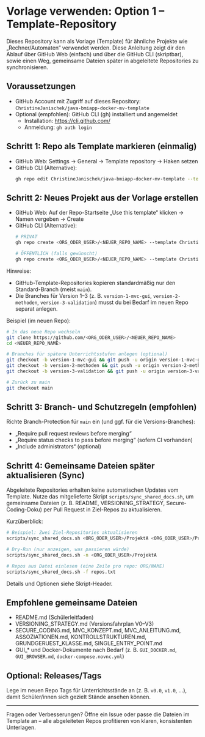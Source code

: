 # Vorlage verwenden: Option 1 – Template-Repository

Dieses Repository kann als Vorlage (Template) für ähnliche Projekte wie „Rechner/Automaten“ verwendet werden. Diese Anleitung zeigt dir den Ablauf über GitHub Web (einfach) und über die GitHub CLI (skriptbar), sowie einen Weg, gemeinsame Dateien später in abgeleitete Repositories zu synchronisieren.

## Voraussetzungen
- GitHub Account mit Zugriff auf dieses Repository: `ChristineJanischek/java-bmiapp-docker-mv-template`
- Optional (empfohlen): GitHub CLI (gh) installiert und angemeldet
  - Installation: https://cli.github.com/
  - Anmeldung: `gh auth login`

## Schritt 1: Repo als Template markieren (einmalig)
- GitHub Web: Settings → General → Template repository → Haken setzen
- GitHub CLI (Alternative):
  ```bash
  gh repo edit ChristineJanischek/java-bmiapp-docker-mv-template --template
  ```

## Schritt 2: Neues Projekt aus der Vorlage erstellen
- GitHub Web: Auf der Repo-Startseite „Use this template“ klicken → Namen vergeben → Create
- GitHub CLI (Alternative):
  ```bash
  # PRIVAT
  gh repo create <ORG_ODER_USER>/<NEUER_REPO_NAME> --template ChristineJanischek/java-bmiapp-docker-mv-template --private

  # ÖFFENTLICH (falls gewünscht)
  gh repo create <ORG_ODER_USER>/<NEUER_REPO_NAME> --template ChristineJanischek/java-bmiapp-docker-mv-template --public
  ```

Hinweise:
- GitHub-Template-Repositories kopieren standardmäßig nur den Standard-Branch (meist `main`).
- Die Branches für Version 1–3 (z. B. `version-1-mvc-gui`, `version-2-methoden`, `version-3-validation`) musst du bei Bedarf im neuen Repo separat anlegen.

Beispiel (im neuen Repo):
```bash
# In das neue Repo wechseln
git clone https://github.com/<ORG_ODER_USER>/<NEUER_REPO_NAME>
cd <NEUER_REPO_NAME>

# Branches für spätere Unterrichtsstufen anlegen (optional)
git checkout -b version-1-mvc-gui && git push -u origin version-1-mvc-gui
git checkout -b version-2-methoden && git push -u origin version-2-methoden
git checkout -b version-3-validation && git push -u origin version-3-validation

# Zurück zu main
git checkout main
```

## Schritt 3: Branch- und Schutzregeln (empfohlen)
Richte Branch-Protection für `main` ein (und ggf. für die Versions-Branches):
- „Require pull request reviews before merging“
- „Require status checks to pass before merging“ (sofern CI vorhanden)
- „Include administrators“ (optional)

## Schritt 4: Gemeinsame Dateien später aktualisieren (Sync)
Abgeleitete Repositories erhalten keine automatischen Updates vom Template. Nutze das mitgelieferte Skript `scripts/sync_shared_docs.sh`, um gemeinsame Dateien (z. B. README, VERSIONING_STRATEGY, Secure-Coding-Doku) per Pull Request in Ziel-Repos zu aktualisieren.

Kurzüberblick:
```bash
# Beispiel: Zwei Ziel-Repositories aktualisieren
scripts/sync_shared_docs.sh <ORG_ODER_USER>/ProjektA <ORG_ODER_USER>/ProjektB

# Dry-Run (nur anzeigen, was passieren würde)
scripts/sync_shared_docs.sh -n <ORG_ODER_USER>/ProjektA

# Repos aus Datei einlesen (eine Zeile pro repo: ORG/NAME)
scripts/sync_shared_docs.sh -f repos.txt
```

Details und Optionen siehe Skript-Header.

## Empfohlene gemeinsame Dateien
- README.md (Schülerleitfaden)
- VERSIONING_STRATEGY.md (Versionsfahrplan V0–V3)
- SECURE_CODING.md, MVC_KONZEPT.md, MVC_ANLEITUNG.md, ASSOZIATIONEN.md, KONTROLLSTRUKTUREN.md, GRUNDGERUEST_KLASSE.md, SINGLE_ENTRY_POINT.md
- GUI_* und Docker-Dokumente nach Bedarf (z. B. `GUI_DOCKER.md`, `GUI_BROWSER.md`, `docker-compose.novnc.yml`)

## Optional: Releases/Tags
Lege im neuen Repo Tags für Unterrichtsstände an (z. B. `v0.0`, `v1.0`, …), damit Schüler/innen sich gezielt Stände ansehen können.

---
Fragen oder Verbesserungen? Öffne ein Issue oder passe die Dateien im Template an – alle abgeleiteten Repos profitieren von klaren, konsistenten Unterlagen.